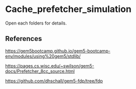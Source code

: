 # Cache_prefetcher_simulation


Open each folders for details.

## References

https://gem5bootcamp.github.io/gem5-bootcamp-env/modules/using%20gem5/stdlib/ <br>

https://pages.cs.wisc.edu/~swilson/gem5-docs/Prefetcher_8cc_source.html  <br>

https://github.com/dhschall/gem5-fdp/tree/fdp
